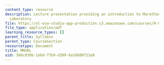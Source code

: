 ```yaml
---
content_type: resource
description: Lecture presentation providing an introduction to Marathon Moral Reasoning
  Laboratory
file: https://ol-ocw-studio-app-production.s3.amazonaws.com/courses/9-93-marathon-moral-reasoning-laboratory-january-iap-2007/368c030b1ebd77b9d3098a16680f21e8_intro_lecture.pdf
file_type: application/pdf
learning_resource_types: []
parent_title: Syllabus
parent_type: CourseSection
resourcetype: Document
title: MMoRL
uid: 368c030b-1ebd-77b9-d309-8a16680f21e8
---
```

